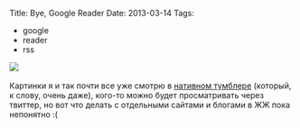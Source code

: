 Title: Bye, Google Reader
Date: 2013-03-14
Tags: 
  - google
  - reader
  - rss

<div class="text"><img src="https://dl.dropbox.com/u/140528/site/bye-reader.png" /><br /><br />
Картинки я и так почти все уже смотрю в <a href="https://itunes.apple.com/en/app/tumblr/id305343404?mt=8">нативном тумблере</a> (который, к слову, очень даже), кого-то можно будет просматривать через твиттер, но вот что делать с отдельными сайтами и блогами в ЖЖ пока непонятно :(</div>